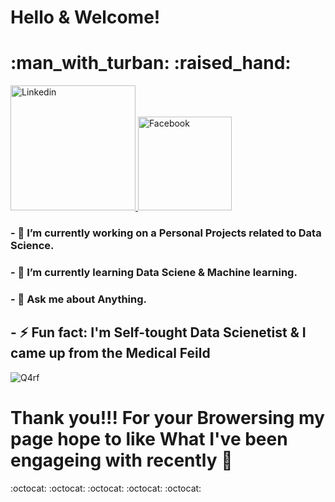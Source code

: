 





 <h1>Hello & Welcome!<h1>:man_with_turban: :raised_hand:</h1></h1> 
 
 
 <a href="https://www.linkedin.com/in/mohammed-emad-609069197/">
         <img alt="Linkedin" src="https://user-images.githubusercontent.com/38521101/129099655-b3468217-dfb5-4868-b9ac-4428bf29fd7f.png"
         width="200" height="200">
      </a>
                                
                                
                               

<a href="https://web.facebook.com/mohammedemad.houssin/">
         <img alt="Facebook" src="https://user-images.githubusercontent.com/38521101/129099024-4e1b4899-45d7-42b7-b376-0175c10c2855.png"
         width=150" height="150">
      </a>
      
                                
                                

<h3>- 🔭 I’m currently working on a Personal Projects related to Data Science.</h3>

<h3>- 🌱 I’m currently learning Data Sciene & Machine learning.</h3>


<h3>- 💬 Ask me about Anything.</h3>


<h2>- ⚡ Fun fact: I'm Self-tought Data Scienetist & I came up from the Medical Feild</h2>
                                
                                
 ![Q4rf](https://user-images.githubusercontent.com/38521101/129107968-6061f2cf-e70e-4639-b1ba-8088f634cd65.gif)
                               

<h1>Thank you!!! For your Browersing my page hope to like What I've been engageing with recently  👋 </h1>:octocat: :octocat: :octocat: :octocat: :octocat:</h1></h1>




